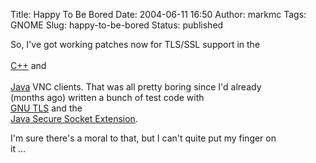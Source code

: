 Title: Happy To Be Bored
Date: 2004-06-11 16:50
Author: markmc
Tags: GNOME
Slug: happy-to-be-bored
Status: published

So, I've got working patches now for TLS/SSL support in the  
[  
C++](http://www.gnome.org/~markmc/code/vnc-4.0b5-vncviewer-tls.diff)
and  
[  
Java](http://www.gnome.org/~markmc/code/vnc-4.0b5-java-tls.diff) VNC
clients. That was all pretty boring since I'd already  
(months ago) written a bunch of test code with  
[GNU TLS](http://www.gnu.org/software/gnutls) and the  
[Java Secure Socket Extension](http://java.sun.com/products/jsse).

I'm sure there's a moral to that, but I can't quite put my finger on  
it ...
